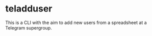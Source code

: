 # teladduser
This is a CLI with the aim to add new users from a spreadsheet at a Telegram supergroup.
